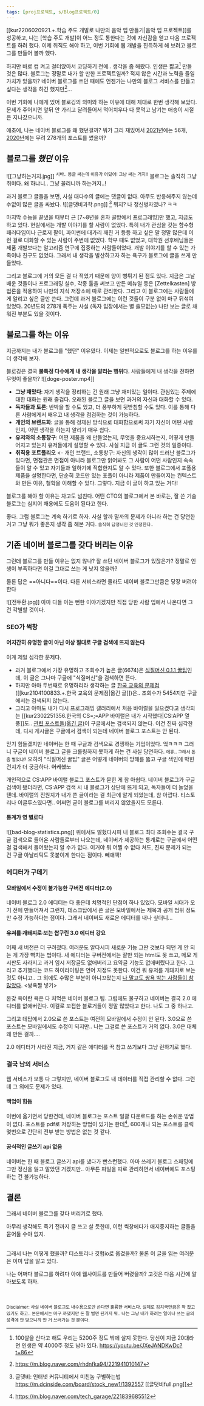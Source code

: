 ```yaml
---
tags: [proj프로젝트, s/Blog프로젝트/0]
---
```

[[kur2206020921.+.학습 주도 개발로 나만의 음악 앱 만들기|음악 앱 프로젝트]]를 성공하고, 나는 [학습 주도 개발]이 어느 정도 통한다는 것에 자신감을 얻고 다음 프로젝트를 하려 했다. 이제 취직도 해야 하고, 이번 기회에 웹 개발을 진득하게 해 보려고 블로그를 만들어 볼까 했다.

하지만 바로 컴 켜고 걸터앉아서 코딩하기 전에.. 생각을 좀 해봤다. 인생은 짧고[^1] 만들 것은 많다. 블로그는 정말로 내가 할 만한 프로젝트일까? 적지 않은 시간과 노력을 들일 가치가 있을까? 네이버 블로그를 쓰던 때에도 언젠가는 나만의 블로그 서비스를 만들고 싶다는 생각을 하긴 했지만[^2]...

이번 기회에 나에게 있어 블로깅의 의미와 하는 이유에 대해 제대로 한번 생각해 보았다. 문제가 주어지면 앞뒤 안 가리고 달려들어서 먹어치우다 다 못먹고 남기는 애송이 시절은 지나갔으니까. 

애초에, 나는 네이버 블로그를 왜 했던걸까? 뭐가 그리 재밌어서 [2021년](https://m.blog.naver.com/rhdnfka94/222609160502)에는 56개, [2020년](https://m.blog.naver.com/rhdnfka94/222173970232)에는 무려 278개의 포스트를 썼을까?

## 블로그를 *했던* 이유
![[그냥하는거지.jpg]]
<sup>시바.. 똥글 싸는데 이유가 어딨어! 그냥 싸는 거지!!</sup>
블로그는 솔직히 그냥 취미다. 왜 하냐니.. 그냥 꼴리니까 하는거지..!

과거 블로그 글들을 보면, 사실 대다수의 글에는 댓글이 없다. 
아무도 반응해주지 않는데 수없이 많은 글을 싸놨다. 
![[글댓비과학.png]]
[^3] 뭐지? 나 정신병자였나? ㅋㅋ 

마지막 수능을 끝냈을 때부터 근 [7~8년을 혼자 골방에서 프로그래밍]만 했고, 지금도 하고 있다. 현실에서는 개발 이야기를 할 사람이 없었다. 특히 내가 관심을 갖는 함수형 패러다임이나 근로저 팔이, 파이썬에 대가리 깨진 거 등등 하고 싶은 말 정말 많은데 이런 걸로 대화할 수 있는 사람이 주변에 없었다. 학부 때도 없었고, 대학원 선후배님들은 제품 개발보다는 알고리즘 연구에 집중하는 사람들이었다. 개발 이야기를 할 수 있는 가족이나 친구도 없었다. 그래서 내 생각을 발산하고자 하는 욕구가 블로그에 글을 쓰게 만들었다.

그리고 블로그에 거의 모든 걸 다 적었기 때문에 양이 뻥튀기 된 점도 있다. 지금은 그날 배운 것들이나 프로그래밍 실수, 각종 툴을 써보고 만든 메뉴얼 등은 [Zettelkasten] 방법론을 적용하여 나만의 지식 저장소에 따로 관리한다. 그리고 이 블로그에는 사람들에게 알리고 싶은 글만 쓴다. 
그런데 과거 블로그에는 이런 것들이 구분 없이 마구 뒤섞여 있었다. 20년도의 278개 폭주는 사실 (독자 입장에서는 별 쓸모없는) 나만 보는 글로 채워진 부분도 있을 것이다. 

## 블로그를 하는 이유
지금까지는 내가 블로그를 "했던" 이유였다. 이제는 일반적으로도 블로그를 하는 이유를 더 생각해 보자.

블로깅은 결국 **불특정 다수에게 내 생각을 알리는 행위**다. 사람들에게 내 생각을 전하면 무엇이 좋을까?
![[doge-poster.mp4]]
- **그냥 재밌다**: 자기 생각을 정리하는 건 원래 그냥 재미있는 일이다. 관심있는 주제에 대한 대화는 원래 즐겁다. 오래된 블로그 글을 보면 과거의 자신과 대화할 수 있다.
- **독자들과 토론**: 반박을 할 수도 있고, 더 풍부하게 뒷받침할 수도 있다. 이를 통해 다른 사람에게서 배우고 내 생각을 점검하는 것이 가능하다.
- **개인의 브랜드화**: 글을 통해 정제된 방식으로 대화함으로써 자기 자신이 어떤 사람인지, 어떤 생각을 하는지 알리기 매우 쉽다.
- **유저와의 소통창구**: 어떤 제품을 왜 만들었는지, 무엇을 중요시하는지, 어떻게 만들어지고 있는지 유저들에게 설명할 수 있다. 사실 지금 이 글도 그런 것의 일종이다.
- **취직용 포트폴리오** <- 개인 브랜드, 소통창구: 자신의 생각이 많이 드러난 블로그가 있다면, 면접관은 면접이 아니라 블로그만 읽어봐도 그 사람이 어떤 사람인지 속속들이 알 수 있고 자기들과 일하기에 적합한지도 알 수 있다. 
  또한 블로그에서 포폴용 제품을 설명한다면, 단순히 코드만 있는 포폴이 아니라 제품이 만들어지는 컨텍스트와 만든 이유, 철학을 이해할 수 있다. 그렇다. 지금 이 글이 하고 있는 거다!

블로그를 해야 할 이유는 차고도 넘친다. 어떤 CTO의 블로그에서 본 바로는, 잘 쓴 기술 블로그는 심지어 채용에도 도움이 된다고 한다. 

좋다. 그럼 블로그는 계속 하기로 하자. 사실 할까 말까의 문제가 아니라 하는 건 당연한 거고 그냥 뭐가 좋은지 생각 좀 해본 거다. <small>솔직히 답정너인 것 인정한다.. </small>

## 기존 네이버 블로그를 갖다 버리는 이유
그런데 블로그를 만들 이유는 없지 않나? 잘 쓰던 네이버 블로그가 있잖은가? 정말로 인생이 부족하다면 이걸 그대로 쓰는 게 낫지 않을까?

물론 답은 ==아니다==이다. 다른 서비스라면 몰라도 
네이버 블로그만큼은 당장 버려야 한다

![[전두환.jpg]]
아마 다들 아는 뻔한 이야기겠지만 
직접 당한 사람 입에서 나온다면 그건 각별할 것이다.

### SEO가 썩창
#### 어지간히 유명한 글이 아닌 이상 절대로 구글 검색에 뜨지 않는다
이게 제일 심각한 문제다.
- 과거 블로그에서 가장 유명하고 조회수가 높은 글(6674)은 [식질머신 0.1.1 꿀팁](https://blog.naver.com/rhdnfka94/221618923484)인데, 이 글은 그나마 구글에 "식질머신"을 검색하면 뜬다.
- 하지만 아마 두번째로 유명하리라 생각하는 글 [한국 교육의 문제점](https://blog.naver.com/rhdnfka94/222304890066)([[kur2104100833.+.한국 교육의 문제점|옮긴 글]])은.. 조회수가 5454지만 구글에서는 검색되지 않는다.
- 그리고 아마도 내가 디시 프로그래밍 갤러리에서 처음 바이럴을 일으켰다고 생각되는 [[kur2302251356.한국의 CS=;=APP 바이럴은 내가 시작했다|CS:APP 열풍]]도.. [관련 포스트들](https://m.blog.naver.com/PostSearchList.naver?blogId=rhdnfka94&orderType=sim&searchText=cs%3Aapp)[(옮긴 글)](https://blog.kurcreative.com/series#CSAPP독학)이 구글에서는 검색되지 않는다. 이건 진짜 심각한데, 디시 게시글은 구글에서 검색이 되는데 네이버 블로그 포스트는 안 된다.

믿기 힘들겠지만 네이버는 한 때 구글과 검색으로 경쟁하는 기업이었다. 엌ㅋㅋㅋ 그러니 구글이 네이버 블로그 글을 크롤링하지 못하게 하는 건 사실 당연하다. <small>에휴.. 그래서 돈 좀 벌었냐?</small>
오히려 "식질머신 꿀팁" 글은 어떻게 네이버의 방해를 뚫고 구글 색인에 박힌건지가 더 궁금하다. ~~어케했노~~

개인적으로 CS:APP 바이럴 블로그 포스트가 묻힌 게 참 아쉽다. 네이버 블로그가 구글 검색이 됐더라면, CS:APP 검색 시 내 블로그가 상단에 뜨게 되고, 독자들이 더 늘었을텐데. 
바이럴의 진원지가 내가 쓴 글이라는 걸 최근에 알게 되었는데, 참 아깝다. 티스토리나 이글루스였다면.. 어쩌면 굳이 블로그를 버리지 않았을지도 모른다.

#### 통계가 영 별로다
![[bad-blog-statistics.png]]
위에서도 밝혔다시피 내 블로그 최다 조회수는 결국 구글 검색으로 들어온 사람들로부터 나오는데, 네이버가 제공하는 통계로는 구글에서 어떤 걸 검색해서 들어왔는지 알 수가 없다.
이거야 뭐 어쩔 수 없다 쳐도, 진짜 문제가 되는 건 구글 아날리틱도 못붙이게 한다는 점이다. 빼애액!

### 에디터가 구데기
#### 모바일에서 수정이 불가능한 구버전 에디터(2.0)
네이버 블로그 2.0 에디터는 다 좋은데 치명적인 단점이 하나 있었다. 모바일 시대가 오기 전에 만들어져서 그런지, 데스크탑에서 쓴 글은 모바일에서는 제목과 공개 범위 정도만 수정 가능하다는 점이다.
그래서 네이버도 새로운 에디터를 내나 싶더니...

#### ~~유저를 개돼지로 보는~~ 쌉구린 3.0 에디터 강요
어째 새 버전은 더 구려졌다. 여러분도 알다시피 새로운 기능 그딴 것보다 되던 게 안 되는 게 가장 빡치는 법이다. 새 에디터는 구버전에서는 잘만 되는 html도 못 쓰고, 메모 게시판도 사라지고 과거 임시 저장글도 없애버리고 요약글 기능도 없애버렸다고 한다. 그리고 추가했다는 코드 하이라이팅은 언어 지정도 못한다. 이건 뭐 유저를 개돼지로 보는 것도 아니고..
그 외에도 수많은 부분이 아니꼬왔는지 [나 말고도 쌍욕 박는 사람들이 참 많았다](https://m.blog.naver.com/CommentList.naver?blogId=blogpeople&logNo=222824126104). 
<쌍욕짤 넣기>

온갖 욕이란 욕은 다 처먹은 네이버 블로그 팀. 그럼에도 불구하고 네이버는 결국 2.0 에디터를 없애버린다. 이걸로 꼬접한 블로거들이 정말 많았다고 한다. 나도 그 중 하나고.

그리고 데탑에서 2.0으로 쓴 포스트는 여전히 모바일에서 수정이 안 된다. 3.0으로 쓴 포스트는 모바일에서도 수정이 되지만.. 나는 그걸로 쓴 포스트가 거의 없다. 3.0은 대체 왜 만든 걸까....

2.0 에디터가 사라진 지금, 거지 같은 에디터를 꾹 참고 쓰기보다 그냥 런하기로 했다.

### 결국 남의 서비스
웹 서비스가 보통 다 그렇지만, 네이버 블로그도 내 데이터를 직접 관리할 수 없다. 그런데 그 외에도 문제가 있다.

#### 백업이 힘듬
이번에 옮기면서 당한건데, 네이버 블로그는 포스트 일괄 다운로드를 하는 손쉬운 방법이 없다. 포스트를 pdf로 저장하는 방법이 있기는 한데[^4], 600개나 되는 포스트를 클릭 몇번으로 간단히 전부 받는 방법은 없는 것 같다. 

#### 공식적인 글쓰기 api 없음
네이버는 한 때 블로그 글쓰기 api를 냈다가 빤스런했다. 아마 쓰레기 블로그 스패밍에 그만 정신을 잃고 말았던 거겠지만.. 아무튼 파일을 따로 관리하면서 네이버에도 포스팅하는 건 불가능하다.

## 결론
그래서 네이버 블로그를 갖다 버리기로 했다.

아무리 생각해도 죽기 전까지 글 쓰고 살 듯한데, 
이런 썩창에다가 애지중지하는 글들을 묻어둘 수야 없지.

\
그래서 나는 어떻게 했을까? 티스토리나 깃헙io로 옮겼을까?
물론 이 글을 읽는 여러분은 이미 답을 알고 있다. 

나는 어쩌다 블로그를 하려다 아예 웹사이트를 만들어 버렸을까? 고것은 다음 시간에 알아보도록 하자.

\
\
<small>Disclaimer: 사실 네이버 블로그도 내수용으로만 쓴다면 훌륭한 서비스다. 실제로 김치국만큼은 꽉 잡고 있기도 하고.. 본문에서는 마구 까댔지만 돈 잘 벌면 된거지 뭐.. 나는 그냥 내가 하려는 일이나 쓰는 글의 성격에 안 맞으니까 딴 거 쓰러가는 것 뿐이다.</small>

[^1]: 100살을 산다고 해도 우리는 5200주 정도 밖에 살지 못한다. 당신이 지금 20대라면 인생은 약 4000주 정도 남아 있다. https://youtu.be/JXeJANDKwDc?t=86
[^2]: https://m.blog.naver.com/rhdnfka94/221941010147
[^3]: 글댓비: 인터넷 커뮤니티에서 미친놈 구별하는법 https://m.dcinside.com/board/stock_new1/1392557 [[글댓비full.png]]
[^4]: https://m.blog.naver.com/tech_garage/221839685512
